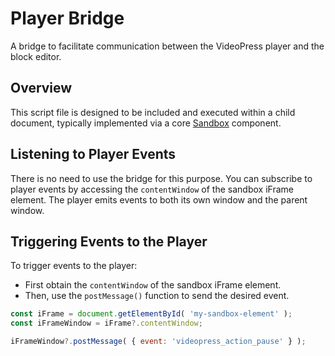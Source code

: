 # Player Bridge

A bridge to facilitate communication between the VideoPress player and the block editor.

## Overview

This script file is designed to be included and executed within a child document,
typically implemented via a core [Sandbox](https://github.com/WordPress/gutenberg/tree/trunk/packages/components/src/sandbox) component.

## Listening to Player Events

There is no need to use the bridge for this purpose.
You can subscribe to player events by accessing the `contentWindow`
of the sandbox iFrame element.
The player emits events to both its own window and the parent window.

## Triggering Events to the Player

To trigger events to the player:

- First obtain the `contentWindow` of the sandbox iFrame element.
- Then, use the `postMessage()` function to send the desired event.

```javascript
const iFrame = document.getElementById( 'my-sandbox-element' );
const iFrameWindow = iFrame?.contentWindow;

iFrameWindow?.postMessage( { event: 'videopress_action_pause' } );
